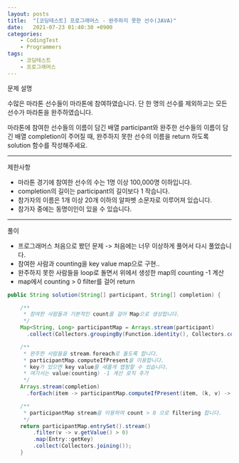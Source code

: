 ```yaml
---
layout: posts
title:  "[코딩테스트] 프로그래머스 - 완주하지 못한 선수(JAVA)"
date:   2021-07-23 01:40:30 +0900
categories: 
    - CodingTest 
    - Programmers
tags: 
    - 코딩테스트
    - 프로그래머스
---
```

문제 설명

수많은 마라톤 선수들이 마라톤에 참여하였습니다. 단 한 명의 선수를 제외하고는 모든 선수가 마라톤을 완주하였습니다.

마라톤에 참여한 선수들의 이름이 담긴 배열 participant와 완주한 선수들의 이름이 담긴 배열 completion이 주어질 때, 완주하지 못한 선수의 이름을 return 하도록 solution 함수를 작성해주세요.

---
제한사항
- 마라톤 경기에 참여한 선수의 수는 1명 이상 100,000명 이하입니다.
- completion의 길이는 participant의 길이보다 1 작습니다.
- 참가자의 이름은 1개 이상 20개 이하의 알파벳 소문자로 이루어져 있습니다.
- 참가자 중에는 동명이인이 있을 수 있습니다.

---
풀이
- 프로그래머스 처음으로 봤던 문제 -> 처음에는 너무 이상하게 풀어서 다시 풀었습니다.
- 참여한 사람과 counting을 key value map으로 구현..
- 완주하지 못한 사람들을 loop로 돌면서 위에서 생성한 map의 counting -1 계산
- map에서 counting > 0 filter를 걸어 return


```java
public String solution(String[] participant, String[] completion) {

    /**
     * 참여한 사람들과 기본적인 count를 걸어 Map으로 생성합니다.
     */
    Map<String, Long> participantMap = Arrays.stream(participant)
      .collect(Collectors.groupingBy(Function.identity(), Collectors.counting()));

    /**
     * 완주한 사람들을 stream.foreach로 돌도록 합니다.
     * participantMap.computeIfPresent을 이용합니다.
     * key가 있으면 key value를 새롭게 맵핑할 수 있습니다.
     * 여기서는 value(counting) -1 계산 로직 추가
     */
    Arrays.stream(completion)
      .forEach(item -> participantMap.computeIfPresent(item, (k, v) -> v - 1));

    /**
     * participantMap stream을 이용하여 count > 0 으로 filtering 합니다.
     */
    return participantMap.entrySet().stream()
        .filter(v -> v.getValue() > 0)
        .map(Entry::getKey)
        .collect(Collectors.joining());
    }
```